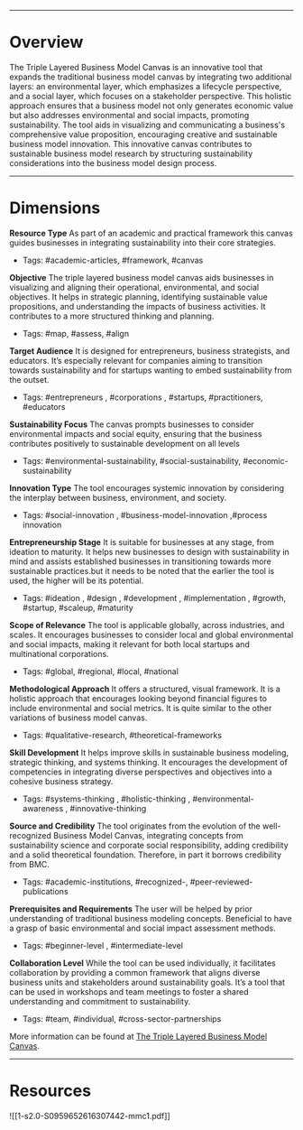 ___
# Overview
The Triple Layered Business Model Canvas is an innovative tool that expands the traditional business model canvas by integrating two additional layers: an environmental layer, which emphasizes a lifecycle perspective, and a social layer, which focuses on a stakeholder perspective. This holistic approach ensures that a business model not only generates economic value but also addresses environmental and social impacts, promoting sustainability. The tool aids in visualizing and communicating a business's comprehensive value proposition, encouraging creative and sustainable business model innovation. This innovative canvas contributes to sustainable business model research by structuring sustainability considerations into the business model design process.
___
# Dimensions

**Resource Type**
As part of an academic and practical framework this canvas guides businesses in integrating sustainability into their core strategies.
- Tags: #academic-articles, #framework, #canvas

**Objective**
The triple layered business model canvas aids businesses in visualizing and aligning their operational, environmental, and social objectives. It helps in strategic planning, identifying sustainable value propositions, and understanding the impacts of business activities. It contributes to a more structured thinking and planning.
- Tags: #map, #assess, #align

**Target Audience**
It is designed for entrepreneurs, business strategists, and educators. It’s especially relevant for companies aiming to transition towards sustainability and for startups wanting to embed sustainability from the outset.
- Tags: #entrepreneurs , #corporations , #startups, #practitioners, #educators

**Sustainability Focus**
The canvas prompts businesses to consider environmental impacts and social equity, ensuring that the business contributes positively to sustainable development on all levels
- Tags: #environmental-sustainability, #social-sustainability, #economic-sustainability

**Innovation Type**
The tool encourages systemic innovation by considering the interplay between business, environment, and society.
- Tags: #social-innovation , #business-model-innovation ,#process innovation

**Entrepreneurship Stage**
It is suitable for businesses at any stage, from ideation to maturity. It helps new businesses to design with sustainability in mind and assists established businesses in transitioning towards more sustainable practices.but it needs to be noted that the earlier the tool is used, the higher will be its potential. 
- Tags: #ideation , #design , #development , #implementation , #growth, #startup, #scaleup, #maturity

**Scope of Relevance**
The tool is applicable globally, across industries, and scales. It encourages businesses to consider local and global environmental and social impacts, making it relevant for both local startups and multinational corporations.
- Tags: #global, #regional, #local, #national

**Methodological Approach**
It offers a structured, visual framework. It is a holistic approach that encourages looking beyond financial figures to include environmental and social metrics. It is quite similar to the other variations of business model canvas. 
- Tags: #qualitative-research, #theoretical-frameworks

**Skill Development**
It helps improve skills in sustainable business modeling, strategic thinking, and systems thinking. It encourages the development of competencies in integrating diverse perspectives and objectives into a cohesive business strategy.
- Tags: #systems-thinking , #holistic-thinking , #environmental-awareness , #innovative-thinking

**Source and Credibility**
The tool originates from the evolution of the well-recognized Business Model Canvas, integrating concepts from sustainability science and corporate social responsibility, adding credibility and a solid theoretical foundation. Therefore, in part it borrows credibility from BMC.
- Tags: #academic-institutions, #recognized-, #peer-reviewed-publications

**Prerequisites and Requirements**
The user will be helped by prior understanding of traditional business modeling concepts. Beneficial to have a grasp of basic environmental and social impact assessment methods.
- Tags: #beginner-level , #intermediate-level

**Collaboration Level**
While the tool can be used individually, it facilitates collaboration by providing a common framework that aligns diverse business units and stakeholders around sustainability goals. It’s a tool that can be used in workshops and team meetings to foster a shared understanding and commitment to sustainability.
- Tags: #team, #individual, #cross-sector-partnerships

More information can be found at [The Triple Layered Business Model Canvas](https://sustainablebusinessmodel.org/2015/04/17/the-triple-layered-business-model-canvas-a-tool-to-design-more-sustainable-business-models/).

___
# Resources

![[1-s2.0-S0959652616307442-mmc1.pdf]]
